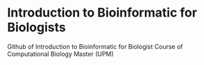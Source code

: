 # Introduction to Bioinformatic for Biologists
Github of Introduction to Bioinformatic for Biologist Course of Computational Biology Master (UPM)

